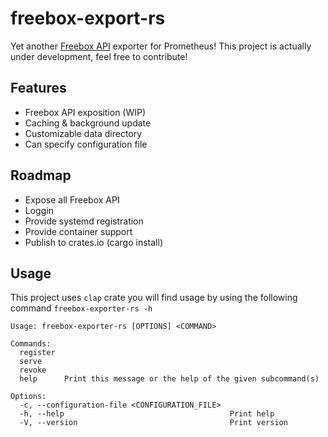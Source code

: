 # freebox-export-rs

Yet another [Freebox API](https://dev.freebox.fr/sdk/os/) exporter for Prometheus! This project is actually under development, feel free to contribute!

## Features

* Freebox API exposition (WIP)
* Caching & background update
* Customizable data directory
* Can specify configuration file

## Roadmap

* Expose all Freebox API
* Loggin
* Provide systemd registration
* Provide container support
* Publish to crates.io (cargo install)

## Usage

This project uses `clap` crate you will find usage by using the following command `freebox-exporter-rs -h`

``` text
Usage: freebox-exporter-rs [OPTIONS] <COMMAND>

Commands:
  register
  serve
  revoke
  help      Print this message or the help of the given subcommand(s)

Options:
  -c, --configuration-file <CONFIGURATION_FILE>
  -h, --help                                     Print help
  -V, --version                                  Print version
```
